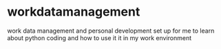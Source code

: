 # workdatamanagement
work data management and personal development
set up for me to learn about python coding and how to use it it in my work environment
